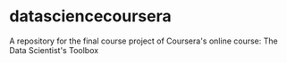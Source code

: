# datasciencecoursera
A repository for the final course project of Coursera's online course: The Data Scientist's Toolbox
